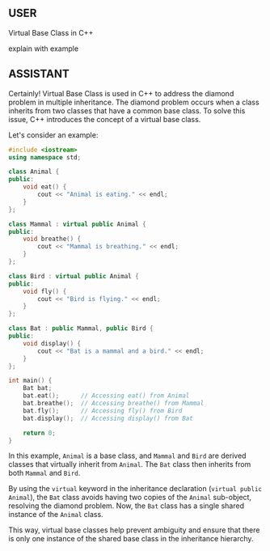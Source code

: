 ## USER
Virtual Base Class in C++

explain with example 

## ASSISTANT
Certainly! Virtual Base Class is used in C++ to address the diamond problem in multiple inheritance. The diamond problem occurs when a class inherits from two classes that have a common base class. To solve this issue, C++ introduces the concept of a virtual base class.

Let's consider an example:

```cpp
#include <iostream>
using namespace std;

class Animal {
public:
    void eat() {
        cout << "Animal is eating." << endl;
    }
};

class Mammal : virtual public Animal {
public:
    void breathe() {
        cout << "Mammal is breathing." << endl;
    }
};

class Bird : virtual public Animal {
public:
    void fly() {
        cout << "Bird is flying." << endl;
    }
};

class Bat : public Mammal, public Bird {
public:
    void display() {
        cout << "Bat is a mammal and a bird." << endl;
    }
};

int main() {
    Bat bat;
    bat.eat();      // Accessing eat() from Animal
    bat.breathe();  // Accessing breathe() from Mammal
    bat.fly();      // Accessing fly() from Bird
    bat.display();  // Accessing display() from Bat

    return 0;
}
```

In this example, `Animal` is a base class, and `Mammal` and `Bird` are derived classes that virtually inherit from `Animal`. The `Bat` class then inherits from both `Mammal` and `Bird`.

By using the `virtual` keyword in the inheritance declaration (`virtual public Animal`), the `Bat` class avoids having two copies of the `Animal` sub-object, resolving the diamond problem. Now, the `Bat` class has a single shared instance of the `Animal` class.

This way, virtual base classes help prevent ambiguity and ensure that there is only one instance of the shared base class in the inheritance hierarchy.